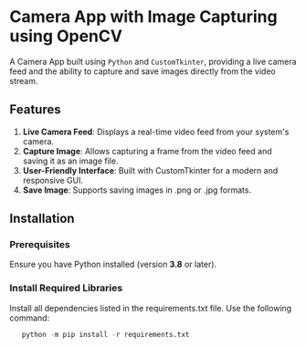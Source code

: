 # Camera App with Image Capturing using OpenCV

A Camera App built using `Python` and `CustomTkinter`, providing a live camera feed and the ability to capture and save images directly from the video stream.

## Features
1. **Live Camera Feed**: Displays a real-time video feed from your system's camera.
2. **Capture Image**: Allows capturing a frame from the video feed and saving it as an image file.
3. **User-Friendly Interface**: Built with CustomTkinter for a modern and responsive GUI.
4. **Save Image**: Supports saving images in .png or .jpg formats.

## Installation
### Prerequisites
Ensure you have Python installed (version **3.8** or later).

### Install Required Libraries
Install all dependencies listed in the requirements.txt file. Use the following command:
   ```python
      python -m pip install -r requirements.txt
   ```
